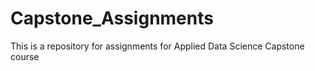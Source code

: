 # Capstone_Assignments
This is a repository for assignments for Applied Data Science Capstone course
